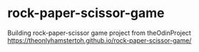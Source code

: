 # rock-paper-scissor-game
Building rock-paper-scissor game project from theOdinProject
https://theonlyhamstertoh.github.io/rock-paper-scissor-game/
